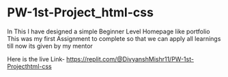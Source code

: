 # PW-1st-Project_html-css

In This I have designed a simple Beginner Level Homepage like portfolio
This was my first Assignment to complete so that we can apply all learnings till now its given by my mentor

Here is the live Link- https://replit.com/@DivyanshMishr11/PW-1st-Projecthtml-css
